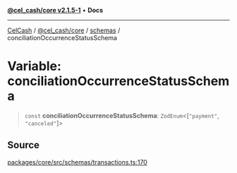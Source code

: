 [**@cel_cash/core v2.1.5-1**](../../README.md) • **Docs**

***

[CelCash](../../../../README.md) / [@cel\_cash/core](../../README.md) / [schemas](../README.md) / conciliationOccurrenceStatusSchema

# Variable: conciliationOccurrenceStatusSchema

> `const` **conciliationOccurrenceStatusSchema**: `ZodEnum`\<[`"payment"`, `"canceled"`]\>

## Source

[packages/core/src/schemas/transactions.ts:170](https://github.com/Pyxlab/celcash/blob/9dbc7013720b05f34ded33140fbf1d827b403eea/packages/core/src/schemas/transactions.ts#L170)
